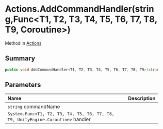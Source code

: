 # Actions.AddCommandHandler(string,Func<T1, T2, T3, T4, T5, T6, T7, T8, T9, Coroutine>)

Method in [Actions](/docs/api/csharp/yarn.unity.actions.md)

## Summary



```csharp
public void AddCommandHandler<T1, T2, T3, T4, T5, T6, T7, T8, T9>(string commandName, Func<T1, T2, T3, T4, T5, T6, T7, T8, T9, Coroutine> handler);
```

## Parameters

|Name|Description|
|:---|:---|
|`string` commandName||
|`System.Func<T1, T2, T3, T4, T5, T6, T7, T8, T9, UnityEngine.Coroutine>` handler||


